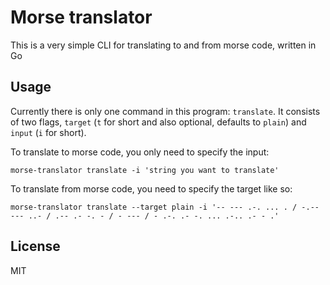 # Morse translator

This is a very simple CLI for translating to and from morse code, written in Go

## Usage

Currently there is only one command in this program: `translate`. It consists of
two flags, `target` (`t` for short and also optional, defaults to `plain`) and `input`
(`i` for short).

To translate to morse code, you only need to specify the input:

`morse-translator translate -i 'string you want to translate'`

To translate from morse code, you need to specify the target like so:

`morse-translator translate --target plain -i '-- --- .-. ... . / -.-- --- ..- / .-- .- -. - / - --- / - .-. .- -. ... .-.. .- - .'`

## License

MIT
